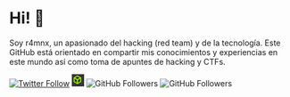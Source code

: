 # Hi! 👋
Soy r4mnx, un apasionado del hacking (red team) y de la tecnología. Este GitHub está orientado en compartir mis conocimientos y experiencias en este mundo así como toma de apuntes de hacking y CTFs.

[![Twitter Follow](https://img.shields.io/twitter/follow/r4mnx?style=social)](https://twitter.com/r4mnxNET)
[![HTB](https://raw.githubusercontent.com/r4mnx/r4mnx/main/Images/LogoHTB.png)](https://app.hackthebox.com/profile/788855)
![GitHub Followers](https://img.shields.io/github/followers/r4mnx?style=social)
![GitHub Followers](https://img.shields.io/github/stars/r4mnx?style=social)
